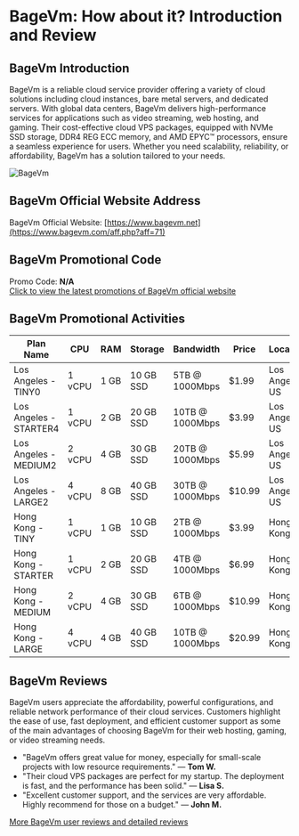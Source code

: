 # BageVm: How about it? Introduction and Review

## BageVm Introduction
BageVm is a reliable cloud service provider offering a variety of cloud solutions including cloud instances, bare metal servers, and dedicated servers. With global data centers, BageVm delivers high-performance services for applications such as video streaming, web hosting, and gaming. Their cost-effective cloud VPS packages, equipped with NVMe SSD storage, DDR4 REG ECC memory, and AMD EPYC™ processors, ensure a seamless experience for users. Whether you need scalability, reliability, or affordability, BageVm has a solution tailored to your needs.

![BageVm](https://github.com/user-attachments/assets/29d63bea-b871-4ef6-9ce1-40f853d83893)

## BageVm Official Website Address
BageVm Official Website: [https://www.bagevm.net](https://www.bagevm.com/aff.php?aff=71)

## BageVm Promotional Code
Promo Code: **N/A**  
[Click to view the latest promotions of BageVm official website](https://www.bagevm.com/aff.php?aff=71)

## BageVm Promotional Activities

| Plan Name      | CPU    | RAM   | Storage  | Bandwidth      | Price  | Location       | Purchase Link                           |
|----------------|--------|-------|----------|----------------|--------|----------------|-----------------------------------------|
| Los Angeles - TINY0  | 1 vCPU | 1 GB  | 10 GB SSD | 5TB @ 1000Mbps | $1.99  | Los Angeles, US | [Purchase](https://www.bagevm.com/aff.php?aff=71)      |
| Los Angeles - STARTER4 | 1 vCPU | 2 GB  | 20 GB SSD | 10TB @ 1000Mbps| $3.99  | Los Angeles, US | [Purchase](https://www.bagevm.com/aff.php?aff=71)      |
| Los Angeles - MEDIUM2  | 2 vCPU | 4 GB  | 30 GB SSD | 20TB @ 1000Mbps| $5.99  | Los Angeles, US | [Purchase](https://www.bagevm.com/aff.php?aff=71)      |
| Los Angeles - LARGE2   | 4 vCPU | 8 GB  | 40 GB SSD | 30TB @ 1000Mbps| $10.99 | Los Angeles, US | [Purchase](https://www.bagevm.com/aff.php?aff=71)      |
| Hong Kong - TINY       | 1 vCPU | 1 GB  | 10 GB SSD | 2TB @ 1000Mbps | $3.99  | Hong Kong       | [Purchase](https://www.bagevm.com/aff.php?aff=71)      |
| Hong Kong - STARTER    | 1 vCPU | 2 GB  | 20 GB SSD | 4TB @ 1000Mbps | $6.99  | Hong Kong       | [Purchase](https://www.bagevm.com/aff.php?aff=71)      |
| Hong Kong - MEDIUM     | 2 vCPU | 4 GB  | 30 GB SSD | 6TB @ 1000Mbps | $10.99 | Hong Kong       | [Purchase](https://www.bagevm.com/aff.php?aff=71)      |
| Hong Kong - LARGE      | 4 vCPU | 4 GB  | 40 GB SSD | 10TB @ 1000Mbps| $20.99 | Hong Kong       | [Purchase](https://www.bagevm.com/aff.php?aff=71)      |

## BageVm Reviews
BageVm users appreciate the affordability, powerful configurations, and reliable network performance of their cloud services. Customers highlight the ease of use, fast deployment, and efficient customer support as some of the main advantages of choosing BageVm for their web hosting, gaming, or video streaming needs.

- "BageVm offers great value for money, especially for small-scale projects with low resource requirements." — **Tom W.**
- "Their cloud VPS packages are perfect for my startup. The deployment is fast, and the performance has been solid." — **Lisa S.**
- "Excellent customer support, and the services are very affordable. Highly recommend for those on a budget." — **John M.**

[More BageVm user reviews and detailed reviews](https://www.bagevm.com/aff.php?aff=71)
